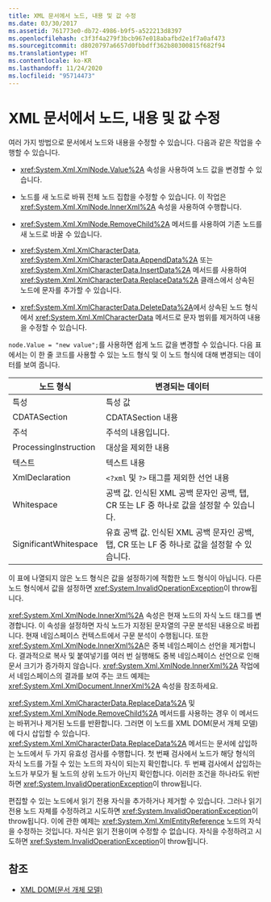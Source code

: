 ```yaml
---
title: XML 문서에서 노드, 내용 및 값 수정
ms.date: 03/30/2017
ms.assetid: 761773e0-db72-4986-b9f5-a522213d8397
ms.openlocfilehash: c3f3f4a279f3bcb967e018abafbd2e1f7a0af473
ms.sourcegitcommit: d8020797a6657d0fbbdff362b80300815f682f94
ms.translationtype: HT
ms.contentlocale: ko-KR
ms.lasthandoff: 11/24/2020
ms.locfileid: "95714473"
---
```

# <a name="modifying-nodes-content-and-values-in-an-xml-document"></a>XML 문서에서 노드, 내용 및 값 수정

여러 가지 방법으로 문서에서 노드와 내용을 수정할 수 있습니다. 다음과 같은 작업을 수행할 수 있습니다.  
  
- <xref:System.Xml.XmlNode.Value%2A> 속성을 사용하여 노드 값을 변경할 수 있습니다.  
  
- 노드를 새 노드로 바꿔 전체 노드 집합을 수정할 수 있습니다. 이 작업은 <xref:System.Xml.XmlNode.InnerXml%2A> 속성을 사용하여 수행합니다.  
  
- <xref:System.Xml.XmlNode.RemoveChild%2A> 메서드를 사용하여 기존 노드를 새 노드로 바꿀 수 있습니다.  
  
- <xref:System.Xml.XmlCharacterData>, <xref:System.Xml.XmlCharacterData.AppendData%2A> 또는 <xref:System.Xml.XmlCharacterData.InsertData%2A> 메서드를 사용하여 <xref:System.Xml.XmlCharacterData.ReplaceData%2A> 클래스에서 상속된 노드에 문자를 추가할 수 있습니다.  
  
- <xref:System.Xml.XmlCharacterData.DeleteData%2A>에서 상속된 노드 형식에서 <xref:System.Xml.XmlCharacterData> 메서드로 문자 범위를 제거하여 내용을 수정할 수 있습니다.  
  
 `node.Value = "new value";`를 사용하면 쉽게 노드 값을 변경할 수 있습니다. 다음 표에서는 이 한 줄 코드를 사용할 수 있는 노드 형식 및 이 노드 형식에 대해 변경되는 데이터를 보여 줍니다.  
  
|노드 형식|변경되는 데이터|  
|---------------|------------------|  
|특성|특성 값|  
|CDATASection|CDATASection 내용|  
|주석|주석의 내용입니다.|  
|ProcessingInstruction|대상을 제외한 내용|  
|텍스트|텍스트 내용|  
|XmlDeclaration|`<?xml` 및 `?>` 태그를 제외한 선언 내용|  
|Whitespace|공백 값. 인식된 XML 공백 문자인 공백, 탭, CR 또는 LF 중 하나로 값을 설정할 수 있습니다.|  
|SignificantWhitespace|유효 공백 값. 인식된 XML 공백 문자인 공백, 탭, CR 또는 LF 중 하나로 값을 설정할 수 있습니다.|  
  
 이 표에 나열되지 않은 노드 형식은 값을 설정하기에 적합한 노드 형식이 아닙니다. 다른 노드 형식에서 값을 설정하면 <xref:System.InvalidOperationException>이 throw됩니다.  
  
 <xref:System.Xml.XmlNode.InnerXml%2A> 속성은 현재 노드의 자식 노드 태그를 변경합니다. 이 속성을 설정하면 자식 노드가 지정된 문자열의 구문 분석된 내용으로 바뀝니다. 현재 네임스페이스 컨텍스트에서 구문 분석이 수행됩니다. 또한 <xref:System.Xml.XmlNode.InnerXml%2A>은 중복 네임스페이스 선언을 제거합니다. 결과적으로 복사 및 붙여넣기를 여러 번 실행해도 중복 네임스페이스 선언으로 인해 문서 크기가 증가하지 않습니다. <xref:System.Xml.XmlNode.InnerXml%2A> 작업에서 네임스페이스의 결과를 보여 주는 코드 예제는 <xref:System.Xml.XmlDocument.InnerXml%2A> 속성을 참조하세요.  
  
 <xref:System.Xml.XmlCharacterData.ReplaceData%2A> 및 <xref:System.Xml.XmlNode.RemoveChild%2A> 메서드를 사용하는 경우 이 메서드는 바뀌거나 제거된 노드를 반환합니다. 그러면 이 노드를 XML DOM(문서 개체 모델)에 다시 삽입할 수 있습니다. <xref:System.Xml.XmlCharacterData.ReplaceData%2A> 메서드는 문서에 삽입하는 노드에서 두 가지 유효성 검사를 수행합니다. 첫 번째 검사에서 노드가 해당 형식의 자식 노드를 가질 수 있는 노드의 자식이 되는지 확인합니다. 두 번째 검사에서 삽입하는 노드가 부모가 될 노드의 상위 노드가 아닌지 확인합니다. 이러한 조건을 하나라도 위반하면 <xref:System.InvalidOperationException>이 throw됩니다.  
  
 편집할 수 있는 노드에서 읽기 전용 자식을 추가하거나 제거할 수 있습니다. 그러나 읽기 전용 노드 자체를 수정하려고 시도하면 <xref:System.InvalidOperationException>이 throw됩니다. 이에 관한 예제는 <xref:System.Xml.XmlEntityReference> 노드의 자식을 수정하는 것입니다. 자식은 읽기 전용이며 수정할 수 없습니다. 자식을 수정하려고 시도하면 <xref:System.InvalidOperationException>이 throw됩니다.  
  
## <a name="see-also"></a>참조

- [XML DOM(문서 개체 모델)](xml-document-object-model-dom.md)
